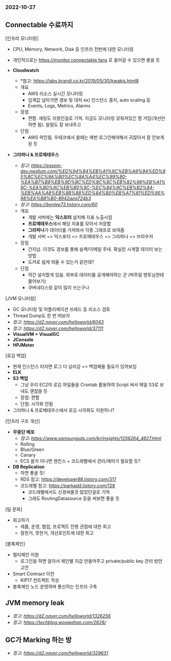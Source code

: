 ### 2022-10-27

## Connectable 수료까지
[인프라 모니터링]
- CPU, Memory, Network, Disk 등 인프라 전반에 대한 모니터링
- 개인적으로는 https://monitor.connectable.fans 로 들어갈 수 있으면 좋을 듯
- **Cloudwatch**
  - *참고: https://labs.brandi.co.kr/2019/05/30/kwakjs.html8
  - 개요
    - AWS 리소스 실시간 모니터링
    - 임계값 넘어가면 경보 및 대처 ex) 인스턴스 중지, auto scaling 등
    - Events, Logs, Metrics, Alarms
  - 장점
    - 편함. 세팅도 쉬웠던걸로 기억. 지금도 모니터링 갖춰져있긴 할 거임(개선만 하면 됨). 알람도 잘 보내주고
  - 단점
    - AWS 락인됨. 우테코에서 쓸때는 매번 로그인해야해서 귀찮아서 잘 안보게 된 듯

- **그라파나 & 프로메테우스**
  - *참고: https://essem-dev.medium.com/%ED%94%84%EB%A1%9C%EB%A9%94%ED%85%8C%EC%9A%B0%EC%8A%A4%EC%99%80-%EA%B7%B8%EB%9D%BC%ED%8C%8C%EB%82%98%EB%A1%9C-%EA%B0%9C%EB%B0%9C-%EC%84%9C%EB%B2%84-%EB%AA%A8%EB%8B%88%ED%84%B0%EB%A7%81%ED%95%98%EA%B8%B0-8942aea724b3*
  - *참고: https://benlee73.tistory.com/60*
  - 개요
    - 개발 서버에는 **익스포터** 설치해 지표 노출시킴
    - **프로메테우스**에서 해당 지표를 모아서 저장함
    - **그라파나**가 데이터를 가져와서 각종 그래프로 보여줌
    - 개발 서버 => 익스포터 => 프로메테우스 => 그라파나 => 브라우저
  - 장점
    - 간지남. 이것도 경보를 통해 슬랙/이메일 주네. 확실한 시계열 데이터 보는 방법
    - 도커로 쉽게 띄울 수 있는거 같은데?
  - 단점
    - 약간 설치할게 있음. 외부로 데이터를 공개해야하는 군 (박주람 멘토님한테 물어보기)
    - 쿠버네티스랑 같이 많이 쓰는구나

[JVM 모니터링]
- GC 모니터링 및 어플리케이션 쓰레드 등 리소스 검토
- Thread Dump도 한 번 떠보자
- *참고: https://d2.naver.com/helloworld/6043*
- *참고: https://d2.naver.com/helloworld/37111*
- **VisualVM + VisualGC**
- **JConsole**
- **HPJMeter**

[로깅 백업]
- 현재 인스턴스 터지면 로그 다 날라감 => 백업해둘 필요가 있어보임
- **ELK**
- **S3 백업**
  - 그냥 우리 EC2의 로깅 파일들을 Crontab 활용하여 Script 써서 매일 S3로 보내도 괜찮을 듯
  - 장점: 편함
  - 단점: 시각화 안됨
- 그라파나 & 프로메테우스에서 로깅 시각화도 지원하나?

[인프라 구조 개선]
- **무중단 배포**
  - *참고: https://www.samsungsds.com/kr/insights/1256264_4627.html*
  - Rolling
  - Blue/Green
  - Canary
  - ECS 쓸거 아니면 젠킨스 + 코드레벨에서 관리/제어가 필요할 듯?
- **DB Replication**
  - 하면 좋을 듯!
  - RDS 참고: https://developer88.tistory.com/317
  - 코드레벨 참고: https://parkadd.tistory.com/128
    - 코드레벨에서도 신경써줄것 많았던걸로 기억
    - 그래도 RoutingDatasource 등을 써보면 좋을 듯

[팀 문화]
- 회고하기
  - 제품, 운영, 협업, 프로젝트 진행 관점에 대한 회고
  - 잘한거, 못한거, 개선포인트에 대한 회고

[블록체인]
- 멀티체인 지원
  - 로그인을 하면 알아서 체인별 지갑 만들어주고 private/public key 관리 방안 고안
- Smart Contract 이전
  - KIP17 컨트랙트 작성
- 블록체인 노드 운영하며 통신하는 인프라 구축

## JVM memory leak
- *참고: https://d2.naver.com/helloworld/1326256*
- *참고: https://techblog.woowahan.com/2628/*

## GC가 Marking 하는 방
- *참고: https://d2.naver.com/helloworld/329631*
